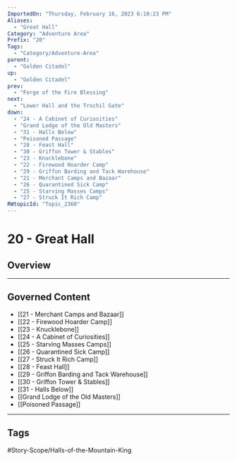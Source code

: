 ```yaml
---
ImportedOn: "Thursday, February 16, 2023 6:10:23 PM"
Aliases:
  - "Great Hall"
Category: "Adventure Area"
Prefix: "20"
Tags:
  - "Category/Adventure-Area"
parent:
  - "Golden Citadel"
up:
  - "Golden Citadel"
prev:
  - "Forge of the Fire Blessing"
next:
  - "Lower Hall and the Trochil Gate"
down:
  - "24 - A Cabinet of Curiosities"
  - "Grand Lodge of the Old Masters"
  - "31 - Halls Below"
  - "Poisoned Passage"
  - "28 - Feast Hall"
  - "30 - Griffon Tower & Stables"
  - "23 - Knucklebone"
  - "22 - Firewood Hoarder Camp"
  - "29 - Griffon Barding and Tack Warehouse"
  - "21 - Merchant Camps and Bazaar"
  - "26 - Quarantined Sick Camp"
  - "25 - Starving Masses Camps"
  - "27 - Struck It Rich Camp"
RWtopicId: "Topic_2360"
---
```

# 20 - Great Hall
## Overview
---
## Governed Content
- [[21 - Merchant Camps and Bazaar]]
- [[22 - Firewood Hoarder Camp]]
- [[23 - Knucklebone]]
- [[24 - A Cabinet of Curiosities]]
- [[25 - Starving Masses Camps]]
- [[26 - Quarantined Sick Camp]]
- [[27 - Struck It Rich Camp]]
- [[28 - Feast Hall]]
- [[29 - Griffon Barding and Tack Warehouse]]
- [[30 - Griffon Tower & Stables]]
- [[31 - Halls Below]]
- [[Grand Lodge of the Old Masters]]
- [[Poisoned Passage]]


---
## Tags
#Story-Scope/Halls-of-the-Mountain-King

